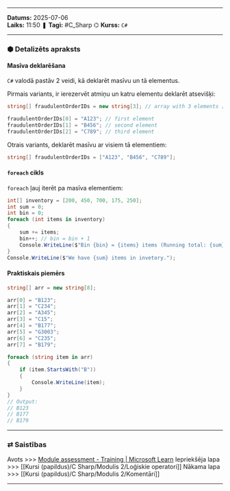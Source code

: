 ___
**Datums:** 2025-07-06   
**Laiks:** 11:50 
❚ **Tagi:** #C_Sharp 
⌬ **Kurss:**  `C#`

---
### ⬢ Detalizēts apraksts
#### Masīva deklarēšana

`C#` valodā pastāv 2 veidi, kā deklarēt masīvu un tā elementus.

Pirmais variants, ir ierezervēt atmiņu un katru elementu deklarēt atsevišķi:

```csharp
string[] fraudulentOrderIDs = new string[3]; // array with 3 elements [0], [1], [2]

fraudulentOrderIDs[0] = "A123"; // first element
fraudulentOrderIDs[1] = "B456"; // second element
fraudulentOrderIDs[2] = "C789"; // third element
```

Otrais variants, deklarēt masīvu ar visiem tā elementiem:

```csharp
string[] fraudulentOrderIDs = ["A123", "B456", "C789"];
```

#### `foreach` cikls

`foreach` ļauj iterēt pa masīva elementiem:

```csharp
int[] inventory = [200, 450, 700, 175, 250];
int sum = 0;
int bin = 0;
foreach (int items in inventory)
{
    sum += items;
    bin++; // bin = bin + 1
    Console.WriteLine($"Bin {bin} = {items} items (Running total: {sum})");
}
Console.WriteLine($"We have {sum} items in invetory.");
```

#### Praktiskais piemērs

```csharp
string[] arr = new string[8];

arr[0] = "B123";
arr[1] = "C234";
arr[2] = "A345";
arr[3] = "C15";
arr[4] = "B177";
arr[5] = "G3003";
arr[6] = "C235";
arr[7] = "B179";

foreach (string item in arr)
{
    if (item.StartsWith("B"))
    {
        Console.WriteLine(item);
    }
}
// Output:
// B123
// B177
// B179
```

---
### ⇄ Saistības
Avots >>> [Module assessment - Training \| Microsoft Learn](https://learn.microsoft.com/en-us/training/modules/csharp-arrays/6-knowledge-check)
Iepriekšēja lapa >>> [[Kursi (papildus)/C Sharp/Modulis 2/Loģiskie operatori]]
Nākama lapa >>> [[Kursi (papildus)/C Sharp/Modulis 2/Komentāri]]
___